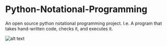 # Python-Notational-Programming
An open source python notational programming project. I.e. A program that takes hand-written code, checks it, and executes it.

![alt text]([https://ibb.co/wMG9mCN](https://i.ibb.co/PwX7H4Z/notational-flow.jpg))
